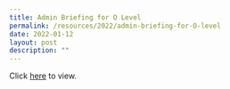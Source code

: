 ```yaml
---
title: Admin Briefing for O Level
permalink: /resources/2022/admin-briefing-for-O-level
date: 2022-01-12
layout: post
description: ""
---
```

Click [here](https://drive.google.com/file/d/1rgkGPx6nri8VlWNWtGe2arMoKJN-fDgy/view) to view.